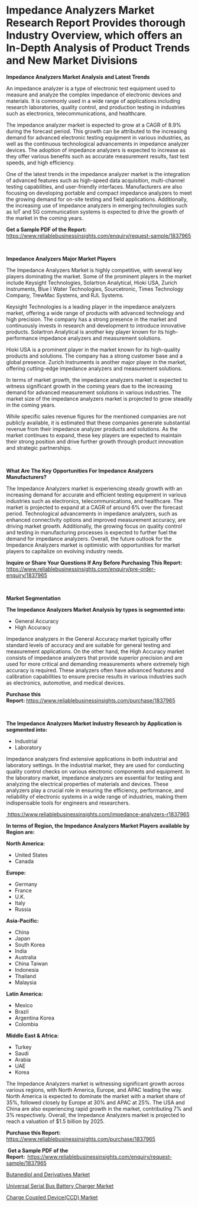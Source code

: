 <p><h1>Impedance Analyzers Market Research Report Provides thorough Industry Overview, which offers an In-Depth Analysis of Product Trends and New Market Divisions</h1></p><p><strong>Impedance Analyzers Market Analysis and Latest Trends</strong></p>
<p><p>An impedance analyzer is a type of electronic test equipment used to measure and analyze the complex impedance of electronic devices and materials. It is commonly used in a wide range of applications including research laboratories, quality control, and production testing in industries such as electronics, telecommunications, and healthcare.</p><p>The impedance analyzer market is expected to grow at a CAGR of 8.9% during the forecast period. This growth can be attributed to the increasing demand for advanced electronic testing equipment in various industries, as well as the continuous technological advancements in impedance analyzer devices. The adoption of impedance analyzers is expected to increase as they offer various benefits such as accurate measurement results, fast test speeds, and high efficiency.</p><p>One of the latest trends in the impedance analyzer market is the integration of advanced features such as high-speed data acquisition, multi-channel testing capabilities, and user-friendly interfaces. Manufacturers are also focusing on developing portable and compact impedance analyzers to meet the growing demand for on-site testing and field applications. Additionally, the increasing use of impedance analyzers in emerging technologies such as IoT and 5G communication systems is expected to drive the growth of the market in the coming years.</p></p>
<p><strong>Get a Sample PDF of the Report:&nbsp;</strong> <a href="https://www.reliablebusinessinsights.com/enquiry/request-sample/1837965">https://www.reliablebusinessinsights.com/enquiry/request-sample/1837965</a></p>
<p>&nbsp;</p>
<p><strong>Impedance Analyzers Major Market Players</strong></p>
<p><p>The Impedance Analyzers Market is highly competitive, with several key players dominating the market. Some of the prominent players in the market include Keysight Technologies, Solartron Analytical, Hioki USA, Zurich Instruments, Blue I Water Technologies, Sourcetronic, Times Technology Company, TrewMac Systems, and RJL Systems.</p><p>Keysight Technologies is a leading player in the impedance analyzers market, offering a wide range of products with advanced technology and high precision. The company has a strong presence in the market and continuously invests in research and development to introduce innovative products. Solartron Analytical is another key player known for its high-performance impedance analyzers and measurement solutions.</p><p>Hioki USA is a prominent player in the market known for its high-quality products and solutions. The company has a strong customer base and a global presence. Zurich Instruments is another major player in the market, offering cutting-edge impedance analyzers and measurement solutions.</p><p>In terms of market growth, the impedance analyzers market is expected to witness significant growth in the coming years due to the increasing demand for advanced measurement solutions in various industries. The market size of the impedance analyzers market is projected to grow steadily in the coming years.</p><p>While specific sales revenue figures for the mentioned companies are not publicly available, it is estimated that these companies generate substantial revenue from their impedance analyzer products and solutions. As the market continues to expand, these key players are expected to maintain their strong position and drive further growth through product innovation and strategic partnerships.</p></p>
<p>&nbsp;</p>
<p><strong>What Are The Key Opportunities For Impedance Analyzers Manufacturers?</strong></p>
<p><p>The Impedance Analyzers market is experiencing steady growth with an increasing demand for accurate and efficient testing equipment in various industries such as electronics, telecommunications, and healthcare. The market is projected to expand at a CAGR of around 6% over the forecast period. Technological advancements in impedance analyzers, such as enhanced connectivity options and improved measurement accuracy, are driving market growth. Additionally, the growing focus on quality control and testing in manufacturing processes is expected to further fuel the demand for impedance analyzers. Overall, the future outlook for the Impedance Analyzers market is optimistic with opportunities for market players to capitalize on evolving industry needs.</p></p>
<p><strong>Inquire or Share Your Questions If Any Before Purchasing This Report:</strong> <a href="https://www.reliablebusinessinsights.com/enquiry/pre-order-enquiry/1837965">https://www.reliablebusinessinsights.com/enquiry/pre-order-enquiry/1837965</a></p>
<p>&nbsp;</p>
<p><strong>Market Segmentation</strong></p>
<p><strong>The Impedance Analyzers Market Analysis by types is segmented into:</strong></p>
<p><ul><li>General Accuracy</li><li>High Accuracy</li></ul></p>
<p><p>Impedance analyzers in the General Accuracy market typically offer standard levels of accuracy and are suitable for general testing and measurement applications. On the other hand, the High Accuracy market consists of impedance analyzers that provide superior precision and are used for more critical and demanding measurements where extremely high accuracy is required. These analyzers often have advanced features and calibration capabilities to ensure precise results in various industries such as electronics, automotive, and medical devices.</p></p>
<p><strong>Purchase this Report:&nbsp;</strong><a href="https://www.reliablebusinessinsights.com/purchase/1837965">https://www.reliablebusinessinsights.com/purchase/1837965</a></p>
<p>&nbsp;</p>
<p><strong>The Impedance Analyzers Market Industry Research by Application is segmented into:</strong></p>
<p><ul><li>Industrial</li><li>Laboratory</li></ul></p>
<p><p>Impedance analyzers find extensive applications in both industrial and laboratory settings. In the industrial market, they are used for conducting quality control checks on various electronic components and equipment. In the laboratory market, impedance analyzers are essential for testing and analyzing the electrical properties of materials and devices. These analyzers play a crucial role in ensuring the efficiency, performance, and reliability of electronic systems in a wide range of industries, making them indispensable tools for engineers and researchers.</p></p>
<p><a href="https://www.reliablebusinessinsights.com/impedance-analyzers-r1837965">&nbsp;https://www.reliablebusinessinsights.com/impedance-analyzers-r1837965</a></p>
<p><strong>In terms of Region, the Impedance Analyzers Market Players available by Region are:</strong></p>
<p>
    <p> <strong> North America: </strong>
        <ul>
            <li>United States</li>
            <li>Canada</li>
        </ul>
        </p> 
    <p> <strong> Europe: </strong>
        <ul>
            <li>Germany</li>
            <li>France</li>
            <li>U.K.</li>
            <li>Italy</li>
            <li>Russia</li>
        </ul>
        </p> 
    <p> <strong> Asia-Pacific: </strong>
        <ul>
            <li>China</li>
            <li>Japan</li>
            <li>South Korea</li>
            <li>India</li>
            <li>Australia</li>
            <li>China Taiwan</li>
            <li>Indonesia</li>
            <li>Thailand</li>
            <li>Malaysia</li>
        </ul>
        </p> 
    <p> <strong> Latin America: </strong>
        <ul>
            <li>Mexico</li>
            <li>Brazil</li>
            <li>Argentina Korea</li>
            <li>Colombia</li>
        </ul>
        </p> 
    <p> <strong> Middle East & Africa: </strong>
        <ul>
            <li>Turkey</li>
            <li>Saudi</li>
            <li>Arabia</li>
            <li>UAE</li>
            <li>Korea</li>
        </ul>
    </p>
    </p>
<p><p>The Impedance Analyzers market is witnessing significant growth across various regions, with North America, Europe, and APAC leading the way. North America is expected to dominate the market with a market share of 35%, followed closely by Europe at 30% and APAC at 25%. The USA and China are also experiencing rapid growth in the market, contributing 7% and 3% respectively. Overall, the Impedance Analyzers market is projected to reach a valuation of $1.5 billion by 2025.</p></p>
<p><strong>Purchase this Report: </strong><a href="https://www.reliablebusinessinsights.com/purchase/1837965">https://www.reliablebusinessinsights.com/purchase/1837965</a></p>
<p>&nbsp;<strong>Get a Sample PDF of the Report:&nbsp;&nbsp;</strong><a href="https://www.reliablebusinessinsights.com/enquiry/request-sample/1837965">https://www.reliablebusinessinsights.com/enquiry/request-sample/1837965</a></p>
<p><strong></strong></p>
<p><p><a href="https://issuu.com/reportprime-2/docs/butanediol-and-derivatives-market-s_0cab29608c0a33">Butanediol and Derivatives Market</a></p><p><a href="https://github.com/hzxpgedq27/Market-Research-Report-List-1/blob/main/universal-serial-bus-battery-charger-market.md">Universal Serial Bus Battery Charger Market</a></p><p><a href="https://github.com/EdwarWatkinXXdd/Market-Research-Report-List-1/blob/main/charge-coupled-deviceccd-market.md">Charge Coupled Device(CCD) Market</a></p></p>